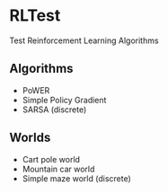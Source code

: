 # RLTest
Test Reinforcement Learning Algorithms

## Algorithms
- PoWER
- Simple Policy Gradient
- SARSA (discrete)

## Worlds
- Cart pole world
- Mountain car world
- Simple maze world (discrete)
